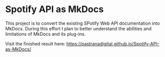 # Spotify API as MkDocs

This project is to convert the existing SPotify Web API documentation into MkDocs. During this effort I plan to better understand the abilities and limitations of MkDocs and its plug-ins.
 
Visit the finished result here: https://pastranadigital.github.io/Spotify-API-as-MkDocs/
